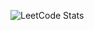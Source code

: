 ![LeetCode Stats](https://leetcard.jacoblin.cool/LegendaryEagle06?theme=dark&font=patrick_hand&ext=activity&width=500&height=500)
